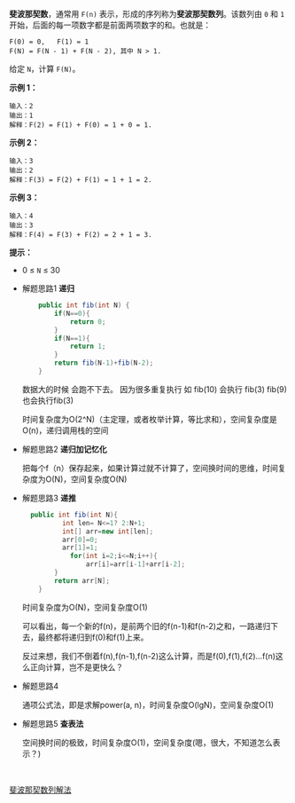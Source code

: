 **斐波那契数**，通常用 `F(n)` 表示，形成的序列称为**斐波那契数列**。该数列由 `0` 和 `1` 开始，后面的每一项数字都是前面两项数字的和。也就是：

```
F(0) = 0,   F(1) = 1
F(N) = F(N - 1) + F(N - 2), 其中 N > 1.
```

给定 `N`，计算 `F(N)`。

 

**示例 1：**

```
输入：2
输出：1
解释：F(2) = F(1) + F(0) = 1 + 0 = 1.
```

**示例 2：**

```
输入：3
输出：2
解释：F(3) = F(2) + F(1) = 1 + 1 = 2.
```

**示例 3：**

```
输入：4
输出：3
解释：F(4) = F(3) + F(2) = 2 + 1 = 3.
```

 

**提示：**

- 0 ≤ `N` ≤ 30





* 解题思路1 **递归**

  ```java
      public int fib(int N) {
          if(N==0){
              return 0;
          }
          if(N==1){
              return 1;
          }
          return fib(N-1)+fib(N-2);
      }
  ```

   数据大的时候 会跑不下去。 因为很多重复执行 如 fib(10) 会执行 fib(3)  fib(9) 也会执行fib(3)

  时间复杂度为O(2^N)（主定理，或者枚举计算，等比求和），空间复杂度是O(n)，递归调用栈的空间

* 解题思路2 **递归加记忆化**

  把每个f（n）保存起来，如果计算过就不计算了，空间换时间的思维，时间复杂度为O(N)，空间复杂度O(N)

* 解题思路3 **递推**

  ```java
    public int fib(int N){
            int len= N<=1? 2:N+1;
            int[] arr=new int[len];
            arr[0]=0;
            arr[1]=1;
              for(int i=2;i<=N;i++){
                  arr[i]=arr[i-1]+arr[i-2];
          }
          return arr[N];
      }
  ```

  时间复杂度为O(N)，空间复杂度O(1)

  ​        可以看出，每一个新的f(n)，是前两个旧的f(n-1)和f(n-2)之和，一路递归下去，最终都将递归到f(0)和f(1)上来。

  反过来想，我们不倒着f(n),f(n-1),f(n-2)这么计算，而是f(0),f(1),f(2)…f(n)这么正向计算，岂不是更快么？

* 解题思路4

  通项公式法，即是求解power(a, n)，时间复杂度O(lgN)，空间复杂度O(1)

* 解题思路5 **查表法**

   空间换时间的极致，时间复杂度O(1)，空间复杂度(嗯，很大，不知道怎么表示？)

​      

[斐波那契数列解法](https://yq.aliyun.com/articles/646447?spm=a2c4e.11153940.bloghomeflow.69.70e1291aNGkuPW)

